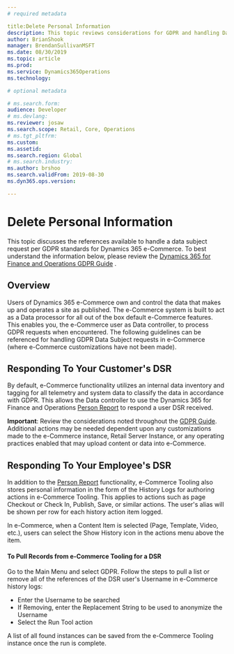 ```yaml
---
# required metadata

title:Delete Personal Information
description: This topic reviews considerations for GDPR and handling Data Subject Requests within the Dynamics 365 e-Commerce tooling and system.
author: BrianShook
manager: BrendanSullivanMSFT
ms.date: 08/30/2019
ms.topic: article
ms.prod: 
ms.service: Dynamics365Operations
ms.technology: 

# optional metadata

# ms.search.form: 
audience: Developer
# ms.devlang: 
ms.reviewer: josaw
ms.search.scope: Retail, Core, Operations
# ms.tgt_pltfrm: 
ms.custom: 
ms.assetid: 
ms.search.region: Global
# ms.search.industry: 
ms.author: brshoo
ms.search.validFrom: 2019-08-30
ms.dyn365.ops.version: 

---
```


# Delete Personal Information

This topic discusses the references available to handle a data subject request per GDPR standards for Dynamics 365 e-Commerce. To best understand the information below, please review the [Dynamics 365 for Finance and Operations GDPR Guide](https://docs.microsoft.com/en-us/dynamics365/unified-operations/dev-itpro/gdpr/gdpr-guide) . 



## Overview

Users of Dynamics 365 e-Commerce own and control the data that makes up and operates a site as published. The e-Commerce system is built to act as a Data processor for all out of the box default e-Commerce features. This enables you, the e-Commerce user as Data controller, to process GDPR requests when encountered. The following guidelines can be referenced for handling GDPR Data Subject requests in e-Commerce (where e-Commerce customizations have not been made).



## Responding To Your Customer's DSR

By default, e-Commerce functionality utilizes an internal data inventory and tagging for all telemetry and system data to classify the data in accordance with GDPR. This allows the Data controller to use the Dynamics 365 for Finance and Operations [Person Report](https://docs.microsoft.com/en-us/dynamics365/unified-operations/dev-itpro/gdpr/gdpr-guide#the-person-search-report) to respond a user DSR received.

**Important**: Review the considerations noted throughout the [GDPR Guide](https://docs.microsoft.com/en-us/dynamics365/unified-operations/dev-itpro/gdpr/gdpr-guide). Additional actions may be needed dependent upon any customizations made to the e-Commerce instance, Retail Server Instance, or any operating practices enabled that may upload content or data into e-Commerce.



## Responding To Your Employee's DSR

In addition to the [Person Report](https://docs.microsoft.com/en-us/dynamics365/unified-operations/dev-itpro/gdpr/gdpr-guide#the-person-search-report) functionality, e-Commerce Tooling also stores personal information in the form of the History Logs for authoring actions in e-Commerce Tooling.  This applies to actions such as page Checkout or Check In, Publish, Save, or similar actions. The user's alias will be shown per row for each history action item logged.  

In e-Commerce, when a Content Item is selected (Page, Template, Video, etc.), users can select the Show History icon in the actions menu above the item.

#### To Pull Records from e-Commerce Tooling for a DSR

Go to the Main Menu and select GDPR. Follow the steps to pull a list or remove all of the references of the DSR user's Username in e-Commerce history logs:

- Enter the Username to be searched
- If Removing, enter the Replacement String to be used to anonymize the Username
- Select the Run Tool action

A list of all found instances can be saved from the e-Commerce Tooling instance once the run is complete.

